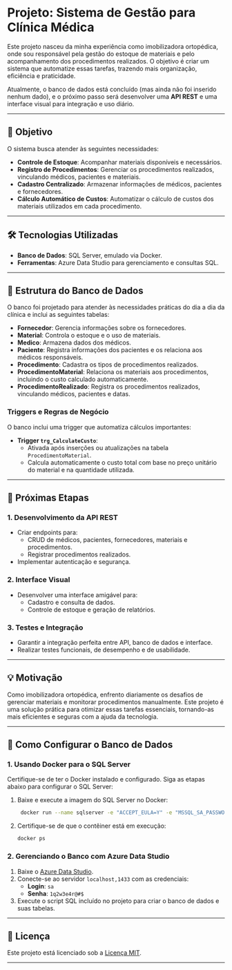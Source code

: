 # **Projeto: Sistema de Gestão para Clínica Médica**  
Este projeto nasceu da minha experiência como imobilizadora ortopédica, onde sou responsável pela gestão do estoque de materiais e pelo acompanhamento dos procedimentos realizados. O objetivo é criar um sistema que automatize essas tarefas, trazendo mais organização, eficiência e praticidade.

Atualmente, o banco de dados está concluído (mas ainda não foi inserido nenhum dado), e o próximo passo será desenvolver uma **API REST** e uma interface visual para integração e uso diário.

---

## 🎯 **Objetivo**  
O sistema busca atender às seguintes necessidades:  
- **Controle de Estoque**: Acompanhar materiais disponíveis e necessários.  
- **Registro de Procedimentos**: Gerenciar os procedimentos realizados, vinculando médicos, pacientes e materiais.  
- **Cadastro Centralizado**: Armazenar informações de médicos, pacientes e fornecedores.  
- **Cálculo Automático de Custos**: Automatizar o cálculo de custos dos materiais utilizados em cada procedimento.  

---

## 🛠️ **Tecnologias Utilizadas**  

- **Banco de Dados**: SQL Server, emulado via Docker.  
- **Ferramentas**: Azure Data Studio para gerenciamento e consultas SQL.  

---

## 📂 **Estrutura do Banco de Dados**  

O banco foi projetado para atender às necessidades práticas do dia a dia da clínica e inclui as seguintes tabelas:  

- **Fornecedor**: Gerencia informações sobre os fornecedores.  
- **Material**: Controla o estoque e o uso de materiais.  
- **Medico**: Armazena dados dos médicos.  
- **Paciente**: Registra informações dos pacientes e os relaciona aos médicos responsáveis.  
- **Procedimento**: Cadastra os tipos de procedimentos realizados.  
- **ProcedimentoMaterial**: Relaciona os materiais aos procedimentos, incluindo o custo calculado automaticamente.  
- **ProcedimentoRealizado**: Registra os procedimentos realizados, vinculando médicos, pacientes e datas.  

### **Triggers e Regras de Negócio**  
O banco inclui uma trigger que automatiza cálculos importantes:  

- **Trigger `trg_CalculateCusto`**:  
  - Ativada após inserções ou atualizações na tabela `ProcedimentoMaterial`.  
  - Calcula automaticamente o custo total com base no preço unitário do material e na quantidade utilizada.

---

## 🚀 **Próximas Etapas**  

### **1. Desenvolvimento da API REST**  
- Criar endpoints para:  
  - CRUD de médicos, pacientes, fornecedores, materiais e procedimentos.  
  - Registrar procedimentos realizados.  
- Implementar autenticação e segurança.  

### **2. Interface Visual**  
- Desenvolver uma interface amigável para:  
  - Cadastro e consulta de dados.  
  - Controle de estoque e geração de relatórios.  

### **3. Testes e Integração**  
- Garantir a integração perfeita entre API, banco de dados e interface.  
- Realizar testes funcionais, de desempenho e de usabilidade.

---

## 💡 **Motivação**  

Como imobilizadora ortopédica, enfrento diariamente os desafios de gerenciar materiais e monitorar procedimentos manualmente. Este projeto é uma solução prática para otimizar essas tarefas essenciais, tornando-as mais eficientes e seguras com a ajuda da tecnologia.

---

## 📝 **Como Configurar o Banco de Dados**  

### **1. Usando Docker para o SQL Server**  
Certifique-se de ter o Docker instalado e configurado. Siga as etapas abaixo para configurar o SQL Server:  

1. Baixe e execute a imagem do SQL Server no Docker:  
   ```bash
    docker run --name sqlserver -e "ACCEPT_EULA=Y" -e "MSSQL_SA_PASSWORD=1q2w3e4r@#$" -p 1433:1433 -d mcr.microsoft.com/mssql/server
   ```  
2. Certifique-se de que o contêiner está em execução:  
   ```bash
   docker ps
   ```  

### **2. Gerenciando o Banco com Azure Data Studio**  
1. Baixe o [Azure Data Studio](https://learn.microsoft.com/pt-br/sql/azure-data-studio/download-azure-data-studio).  
2. Conecte-se ao servidor `localhost,1433` com as credenciais:  
   - **Login**: `sa`  
   - **Senha**: `1q2w3e4r@#$`  
3. Execute o script SQL incluído no projeto para criar o banco de dados e suas tabelas.  

---

## 📜 **Licença**  
Este projeto está licenciado sob a [Licença MIT](https://opensource.org/licenses/MIT).  

---

